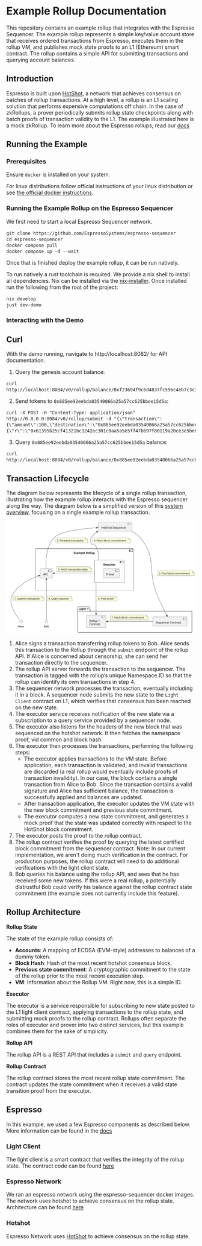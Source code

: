 # Example Rollup Documentation

This repository contains an example rollup that integrates with the Espresso Sequencer. The example rollup represents a
simple key/value account store that receives ordered transactions from Espresso, executes them in the rollup VM, and
publishes mock state proofs to an L1 (Ethereum) smart contract. The rollup contains a simple API for submitting
transactions and querying account balances.

## Introduction

Espresso is built upon
[HotShot](https://github.com/EspressoSystems/HotShot), a network that achieves consensus on batches of rollup transactions.
At a high level, a rollup is an L1 scaling solution that performs expensive computations off chain. In the case of
zkRollups, a prover periodically submits rollup state checkpoints along with batch proofs of transaction validity to the
L1. The example illustrated here is a mock zkRollup. To learn more about the Espresso
rollups, read our [docs](https://docs.espressosys.com/sequencer)

## Running the Example

### Prerequisites

Ensure `docker` is installed on your system.

For linux distributions follow official instructions of your linux distribution or see
[the official docker instructions](https://docs.docker.com/engine/install/).

### Running the Example Rollup on the Espresso Sequencer

We first need to start a local Espresso Sequencer network.

    git clone https://github.com/EspressoSystems/espresso-sequencer
    cd espresso-sequencer
    docker compose pull
    docker compose up -d --wait

Once that is finished deploy the example rollup, it can be run natively.

To run natively a rust toolchain is required. We provide a nix shell to install
all dependencies. Nix can be installed via the
[nix-installer](https://github.com/DeterminateSystems/nix-installer). Once
installed run the following from the root of the project:

    nix develop
    just dev-demo

### Interacting with the Demo

## Curl

With the demo running, navigate to http://localhost:8082/ for API documentation.

1. Query the genesis account balance:

```
curl http://localhost:8084/v0/rollup/balance/0xf23694f9c6d4837fc596c4eb7c3c3d8a8bae69ca
```

2. Send tokens to `0x885ee92eebda03540066a25a57cc625bbee15d5a`:

```
curl -X POST -H "Content-Type: application/json" http://0.0.0.0:8084/v0/rollup/submit -d "{\"transaction\":{\"amount\":100,\"destination\":\"0x885ee92eebda03540066a25a57cc625bbee15d5a\",\"nonce\":1},\"signature\":{\"r\":\"0x61395b25cf41321bc1242ec301c0aa5a5e5ff47b697f80119a20ce3e5be66f9e\",\"s\":\"0x447cf03a5ddb28b9a189d108a8e91efa523fd3fb37cebab1cad610d82a8edbb0\",\"v\":27}}"
```

3. Query `0x885ee92eebda03540066a25a57cc625bbee15d5a` balance:

```
curl http://localhost:8084/v0/rollup/balance/0x885ee92eebda03540066a25a57cc625bbee15d5a
```

## Transaction Lifecycle

The diagram below represents the lifecycle of a single rollup transaction, illustrating how the example rollup interacts
with the Espresso sequencer along the way. The diagram below is a simplified version of this
[system overview](https://docs.espressosys.com/sequencer/espresso-sequencer-architecture/system-overview), focusing on a
single example rollup transaction.

![Example Rollup](./doc/example_l2.svg)

1. Alice signs a transaction transferring rollup tokens to Bob. Alice sends this transaction to the Rollup through the
   `submit` endpoint of the rollup API. If Alice is concerned about censorship, she can send her transaction directly to
   the sequencer.
2. The rollup API server forwards the transaction to the sequencer. The transaction is tagged with the rollup’s unique
   Namespace ID so that the rollup can identify its own transactions in step 4.
3. The sequencer network processes the transaction, eventually including it in a block. A sequencer node submits the
   new state to the `Light Client` contract on L1, which verifies that consensus has been reached on the new state.
4. The executor service receives notification of the new state via a subscription to a query service provided
   by a sequencer node.
5. The executor also listens for the headers of the new block that was sequenced on the hotshot network. It then fetches the
   namespace proof, vid common and block hash.
6. The executor then processes the
   transactions, performing the following steps:
   - The executor applies transactions to the VM state. Before application, each transaction is validated, and invalid
     transactions are discarded (a real rollup would eventually include proofs of transaction invalidity). In our case,
     the block contains a single transaction from Alice to Bob. Since the transaction contains a valid signature and
     Alice has sufficient balance, the transaction is successfully applied and balances are updated.
   - After transaction application, the executor updates the VM state with the new block commitment and previous state
     commitment.
   - The executor computes a new state commitment, and generates a mock proof that the state was updated correctly with
     respect to the HotShot block commitment.
7. The executor posts the proof to the rollup contract.
8. The rollup contract verifies the proof by querying the latest certified block commitment from the sequencer contract.
   Note: In our current implementation, we aren't doing much verification in the contract. For production purposes, the rollup contract
   will need to do additional verifications with the light client state.
9. Bob queries his balance using the rollup API, and sees that he has received some new tokens. If this were a real
   rollup, a potentially distrustful Bob could verify his balance against the rollup contract state commitment (the
   example does not currently include this feature).

## Rollup Architecture

**Rollup State**

The state of the example rollup consists of:

- **Accounts**: A mapping of ECDSA (EVM-style) addresses to balances of a dummy token.
- **Block Hash**: Hash of the most recent hotshot consensus block.
- **Previous state commitment**: A cryptographic commitment to the state of the rollup prior to the most recent
  execution step.
- **VM**: Information about the Rollup VM. Right now, this is a simple ID.

**Executor**

The executor is a service responsible for subscribing to new state posted to the L1 light client contract, applying
transactions to the rollup state, and submitting mock proofs to the rollup
contract. Rollups often separate the roles of executor and prover into two distinct services, but this example combines
them for the sake of simplicity.

**Rollup API**

The rollup API is a REST API that includes a `submit` and `query` endpoint.

**Rollup Contract**

The rollup contract stores the most recent rollup state commitment. The contract updates the state commitment when it
receives a valid state transition proof from the executor.

## Espresso

In this example, we used a few Espresso components as described below. More information can be found in the [docs](https://docs.espressosys.com/sequencer)

### Light Client

The light client is a smart contract that verifies the integrity of the rollup state. The contract code can be found [here](https://github.com/EspressoSystems/espresso-sequencer/blob/main/contracts/src/LightClient.sol)

### Espresso Network

We ran an espresso network using the espresso-sequencer docker images. The network uses hotshot to achieve consensus on the rollup state. Architecture can be found [here](https://github.com/EspressoSystems/espresso-sequencer/tree/main?tab=readme-ov-file#architecture)

### Hotshot

Espresso Network uses [HotShot](https://github.com/EspressoSystems/HotShot) to achieve consensus on the rollup state.
